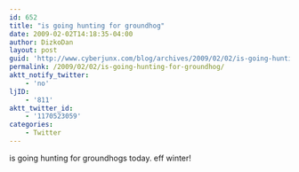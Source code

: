 ```yaml
---
id: 652
title: "is going hunting for groundhog"
date: 2009-02-02T14:18:35-04:00
author: DizkoDan
layout: post
guid: 'http://www.cyberjunx.com/blog/archives/2009/02/02/is-going-hunting-for-groundhog/'
permalink: /2009/02/02/is-going-hunting-for-groundhog/
aktt_notify_twitter:
    - 'no'
ljID:
    - '811'
aktt_twitter_id:
    - '1170523059'
categories:
    - Twitter
---
```


is going hunting for groundhogs today. eff winter!